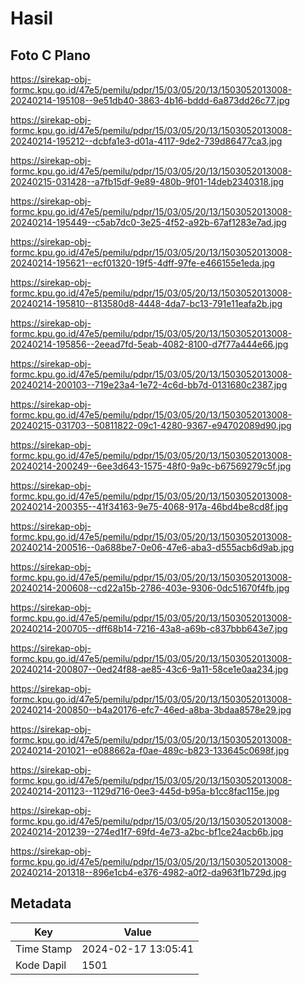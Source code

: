 # Hasil

## Foto C Plano

https://sirekap-obj-formc.kpu.go.id/47e5/pemilu/pdpr/15/03/05/20/13/1503052013008-20240214-195108--9e51db40-3863-4b16-bddd-6a873dd26c77.jpg

https://sirekap-obj-formc.kpu.go.id/47e5/pemilu/pdpr/15/03/05/20/13/1503052013008-20240214-195212--dcbfa1e3-d01a-4117-9de2-739d86477ca3.jpg

https://sirekap-obj-formc.kpu.go.id/47e5/pemilu/pdpr/15/03/05/20/13/1503052013008-20240215-031428--a7fb15df-9e89-480b-9f01-14deb2340318.jpg

https://sirekap-obj-formc.kpu.go.id/47e5/pemilu/pdpr/15/03/05/20/13/1503052013008-20240214-195449--c5ab7dc0-3e25-4f52-a92b-67af1283e7ad.jpg

https://sirekap-obj-formc.kpu.go.id/47e5/pemilu/pdpr/15/03/05/20/13/1503052013008-20240214-195621--ecf01320-19f5-4dff-97fe-e466155e1eda.jpg

https://sirekap-obj-formc.kpu.go.id/47e5/pemilu/pdpr/15/03/05/20/13/1503052013008-20240214-195810--813580d8-4448-4da7-bc13-791e11eafa2b.jpg

https://sirekap-obj-formc.kpu.go.id/47e5/pemilu/pdpr/15/03/05/20/13/1503052013008-20240214-195856--2eead7fd-5eab-4082-8100-d7f77a444e66.jpg

https://sirekap-obj-formc.kpu.go.id/47e5/pemilu/pdpr/15/03/05/20/13/1503052013008-20240214-200103--719e23a4-1e72-4c6d-bb7d-0131680c2387.jpg

https://sirekap-obj-formc.kpu.go.id/47e5/pemilu/pdpr/15/03/05/20/13/1503052013008-20240215-031703--50811822-09c1-4280-9367-e94702089d90.jpg

https://sirekap-obj-formc.kpu.go.id/47e5/pemilu/pdpr/15/03/05/20/13/1503052013008-20240214-200249--6ee3d643-1575-48f0-9a9c-b67569279c5f.jpg

https://sirekap-obj-formc.kpu.go.id/47e5/pemilu/pdpr/15/03/05/20/13/1503052013008-20240214-200355--41f34163-9e75-4068-917a-46bd4be8cd8f.jpg

https://sirekap-obj-formc.kpu.go.id/47e5/pemilu/pdpr/15/03/05/20/13/1503052013008-20240214-200516--0a688be7-0e06-47e6-aba3-d555acb6d9ab.jpg

https://sirekap-obj-formc.kpu.go.id/47e5/pemilu/pdpr/15/03/05/20/13/1503052013008-20240214-200608--cd22a15b-2786-403e-9306-0dc51670f4fb.jpg

https://sirekap-obj-formc.kpu.go.id/47e5/pemilu/pdpr/15/03/05/20/13/1503052013008-20240214-200705--dff68b14-7216-43a8-a69b-c837bbb643e7.jpg

https://sirekap-obj-formc.kpu.go.id/47e5/pemilu/pdpr/15/03/05/20/13/1503052013008-20240214-200807--0ed24f88-ae85-43c6-9a11-58ce1e0aa234.jpg

https://sirekap-obj-formc.kpu.go.id/47e5/pemilu/pdpr/15/03/05/20/13/1503052013008-20240214-200850--b4a20176-efc7-46ed-a8ba-3bdaa8578e29.jpg

https://sirekap-obj-formc.kpu.go.id/47e5/pemilu/pdpr/15/03/05/20/13/1503052013008-20240214-201021--e088662a-f0ae-489c-b823-133645c0698f.jpg

https://sirekap-obj-formc.kpu.go.id/47e5/pemilu/pdpr/15/03/05/20/13/1503052013008-20240214-201123--1129d716-0ee3-445d-b95a-b1cc8fac115e.jpg

https://sirekap-obj-formc.kpu.go.id/47e5/pemilu/pdpr/15/03/05/20/13/1503052013008-20240214-201239--274ed1f7-69fd-4e73-a2bc-bf1ce24acb6b.jpg

https://sirekap-obj-formc.kpu.go.id/47e5/pemilu/pdpr/15/03/05/20/13/1503052013008-20240214-201318--896e1cb4-e376-4982-a0f2-da963f1b729d.jpg


## Metadata

| Key        | Value               |
| ---------- | ------------------- |
| Time Stamp | 2024-02-17 13:05:41 |
| Kode Dapil | 1501                |




